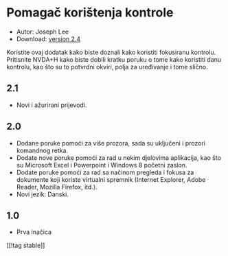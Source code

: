 # Pomagač korištenja kontrole #

* Autor: Joseph Lee
* Download: [version 2.4][1]

Koristite ovaj dodatak kako biste doznali kako koristiti fokusiranu
kontrolu.  Pritisnite NVDA+H kako biste dobili kratku poruku o tome kako
koristiti danu kontrolu, kao što su to potvrdni okviri, polja za uređivanje
i tome slično.

## 2.1 ##

* Novi i ažurirani prijevodi.


## 2.0 ##

* Dodane poruke pomoći za više prozora, sada su uključeni i prozori
  komandnog retka.
* Dodate nove poruke pomoći za rad u nekim djelovima aplikacija, kao što su
  Microsoft Excel i Powerpoint i Windows 8 početni zaslon.
* Dodate poruke pomoći za rad sa načinom pregleda i fokusa za dokumente koji
  koriste virtualni spremnik (Internet Explorer, Adobe Reader, Mozilla
  Firefox, itd.).
* Novi jezik: Danski.


## 1.0 ##

* Prva inačica

[[!tag stable]]

[1]: http://addons.nvda-project.org/files/get.php?file=cua
